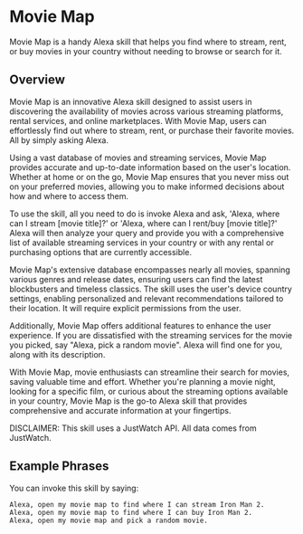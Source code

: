 # Movie Map

Movie Map is a handy Alexa skill that helps you find where to stream, rent, or buy movies in your country without needing to browse or search for it.

## Overview

Movie Map is an innovative Alexa skill designed to assist users in discovering the availability of movies across various streaming platforms, rental services, and online marketplaces. With Movie Map, users can effortlessly find out where to stream, rent, or purchase their favorite movies. All by simply asking Alexa.

Using a vast database of movies and streaming services, Movie Map provides accurate and up-to-date information based on the user's location. Whether at home or on the go, Movie Map ensures that you never miss out on your preferred movies, allowing you to make informed decisions about how and where to access them.

To use the skill, all you need to do is invoke Alexa and ask, 'Alexa, where can I stream [movie title]?' or 'Alexa, where can I rent/buy [movie title]?' Alexa will then analyze your query and provide you with a comprehensive list of available streaming services in your country or with any rental or purchasing options that are currently accessible.

Movie Map's extensive database encompasses nearly all movies, spanning various genres and release dates, ensuring users can find the latest blockbusters and timeless classics. The skill uses the user's device country settings, enabling personalized and relevant recommendations tailored to their location. It will require explicit permissions from the user.

Additionally, Movie Map offers additional features to enhance the user experience. If you are dissatisfied with the streaming services for the movie you picked, say "Alexa, pick a random movie". Alexa will find one for you, along with its description.

With Movie Map, movie enthusiasts can streamline their search for movies, saving valuable time and effort. Whether you're planning a movie night, looking for a specific film, or curious about the streaming options available in your country, Movie Map is the go-to Alexa skill that provides comprehensive and accurate information at your fingertips.

DISCLAIMER: This skill uses a JustWatch API. All data comes from JustWatch.

## Example Phrases

You can invoke this skill by saying:
```
Alexa, open my movie map to find where I can stream Iron Man 2.
Alexa, open my movie map to find where I can buy Iron Man 2.
Alexa, open my movie map and pick a random movie.
```